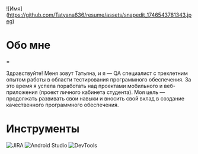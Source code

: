 ![Имя] (https://github.com/Tatyana636/resume/assets/snapedit_1746543781343.jpeg)

# Обо мне
=

Здравствуйте! 
Меня зовут Татьяна, и я — QA специалист с трехлетним опытом работы в области тестирования программного обеспечения. 
За это время я успела поработать над проектами мобильного и веб-приложения (проект личного кабинета студента).
Моя цель — продолжать развивать свои навыки и вносить свой вклад в создание качественного программного обеспечения.

# Инструменты
![JIRA](https://img.shields.io/jira/issue/:-Jira-?style=for-the-badge&logoColor=000000&labelColor=e9af27)
![Android Studio](https://img.shields.io/aur/license/:Android-Studio?style=for-the-badge&logoColor=000000&labelColor=e9af27)
![DevTools](https://img.shields.io/cran/l/:-DevTools-?style=for-the-badge&logoColor=000000&labelColor=e9af27)

